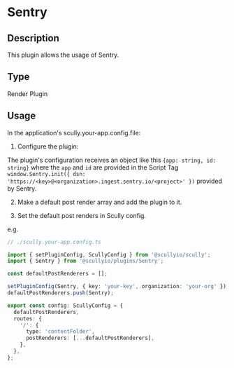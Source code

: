 # Sentry

## Description

This plugin allows the usage of Sentry.

## Type

Render Plugin

## Usage

In the application's scully.your-app.config.file:

1. Configure the plugin:

The plugin's configuration receives an object like this `{app: string, id: string}` where
the `app` and `id` are provided in the Script Tag `window.Sentry.init({ dsn: 'https://<key>@<organization>.ingest.sentry.io/<project>' })` provided by Sentry.

2. Make a default post render array and add the plugin to it.

3. Set the default post renders in Scully config.

e.g.

```typescript
// ./scully.your-app.config.ts

import { setPluginConfig, ScullyConfig } from '@scullyio/scully';
import { Sentry } from '@scullyio/plugins/Sentry';

const defaultPostRenderers = [];

setPluginConfig(Sentry, { key: 'your-key', organization: 'your-org' });
defaultPostRenderers.push(Sentry);

export const config: ScullyConfig = {
  defaultPostRenderers,
  routes: {
    '/': {
      type: 'contentFolder',
      postRenderers: [...defaultPostRenderers],
    },
  },
};
```
